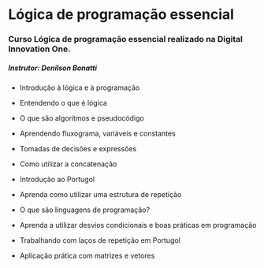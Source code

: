 # Lógica de programação essencial
### Curso Lógica de programação essencial realizado na Digital Innovation One.

##### Instrutor: Denilson Bonatti

* Introdução à lógica e à programação

* Entendendo o que é lógica
* O que são algoritmos e pseudocódigo
* Aprendendo fluxograma, variáveis e constantes
* Tomadas de decisões e expressões
* Como utilizar a concatenação
* Introdução ao Portugol
* Aprenda como utilizar uma estrutura de repetição
* O que são linguagens de programação?
* Aprenda a utilizar desvios condicionais e boas práticas em programação
* Trabalhando com laços de repetição em Portugol
* Aplicação prática com matrizes e vetores






